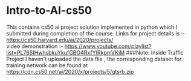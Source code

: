 # Intro-to-AI-cs50
 This contains cs50 ai project solution implemented in python which I submitted during completion of the course.
 Links for project details is :- https://cs50.harvard.edu/ai/2020/projects/        
 video demonstration :- https://www.youtube.com/playlist?list=PL76SIHwhsbkuYkufGBO4RxfYIRkpmVKiM
 ###Note:
 Inside Traffic Project I haven't uploaded the data file , the corresponding dataset for training network can be found at https://cdn.cs50.net/ai/2020/x/projects/5/gtsrb.zip
